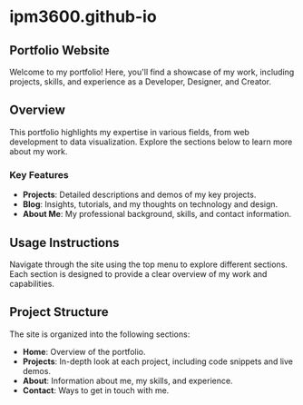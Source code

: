 # ipm3600.github-io
## Portfolio Website
Welcome to my portfolio! Here, you'll find a showcase of my work, including projects, skills, and experience as a Developer, Designer, and Creator.

## Overview

This portfolio highlights my expertise in various fields, from web development to data visualization. Explore the sections below to learn more about my work.

### Key Features
- **Projects**: Detailed descriptions and demos of my key projects.
- **Blog**: Insights, tutorials, and my thoughts on technology and design.
- **About Me**: My professional background, skills, and contact information.

## Usage Instructions

Navigate through the site using the top menu to explore different sections. Each section is designed to provide a clear overview of my work and capabilities.

## Project Structure

The site is organized into the following sections:
- **Home**: Overview of the portfolio.
- **Projects**: In-depth look at each project, including code snippets and live demos.
- **About**: Information about me, my skills, and experience.
- **Contact**: Ways to get in touch with me.
